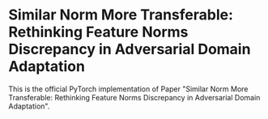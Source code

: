 # Similar Norm More Transferable: Rethinking Feature Norms Discrepancy in Adversarial Domain Adaptation
This is the official PyTorch implementation of Paper "Similar Norm More Transferable: Rethinking Feature Norms
Discrepancy in Adversarial Domain Adaptation".
